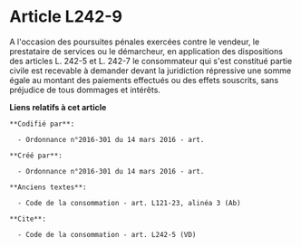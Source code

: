 # Article L242-9

A l'occasion des poursuites pénales exercées contre le vendeur, le prestataire de services ou le démarcheur, en application
des dispositions des articles L. 242-5 et L. 242-7 le consommateur qui s'est constitué partie civile est recevable à demander
devant la juridiction répressive une somme égale au montant des paiements effectués ou des effets souscrits, sans préjudice
de tous dommages et intérêts.

**Liens relatifs à cet article**

	**Codifié par**:

	  - Ordonnance n°2016-301 du 14 mars 2016 - art.

	**Créé par**:

	  - Ordonnance n°2016-301 du 14 mars 2016 - art.

	**Anciens textes**:

	  - Code de la consommation - art. L121-23, alinéa 3 (Ab)

	**Cite**:

	  - Code de la consommation - art. L242-5 (VD)
